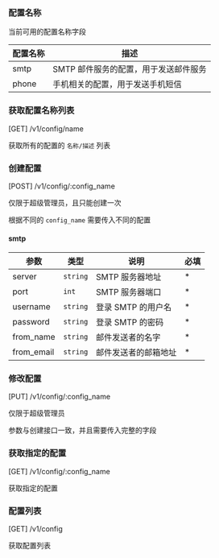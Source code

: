 ### 配置名称

当前可用的配置名称字段

| 配置名称 | 描述                                  |
| -------- | ------------------------------------- |
| smtp     | SMTP 邮件服务的配置，用于发送邮件服务 |
| phone    | 手机相关的配置，用于发送手机短信      |

### 获取配置名称列表

[GET] /v1/config/name

获取所有的配置的 `名称/描述` 列表

### 创建配置

[POST] /v1/config/:config_name

仅限于超级管理员，且只能创建一次

根据不同的 `config_name` 需要传入不同的配置

#### smtp

| 参数       | 类型     | 说明                 | 必填 |
| ---------- | -------- | -------------------- | ---- |
| server     | `string` | SMTP 服务器地址      | \*   |
| port       | `int`    | SMTP 服务器端口      | \*   |
| username   | `string` | 登录 SMTP 的用户名   | \*   |
| password   | `string` | 登录 SMTP 的密码     | \*   |
| from_name  | `string` | 邮件发送者的名字     | \*   |
| from_email | `string` | 邮件发送者的邮箱地址 | \*   |

### 修改配置

[PUT] /v1/config/:config_name

仅限于超级管理员

参数与创建接口一致，并且需要传入完整的字段

### 获取指定的配置

[GET] /v1/config/:config_name

获取指定的配置

### 配置列表

[GET] /v1/config

获取配置列表
